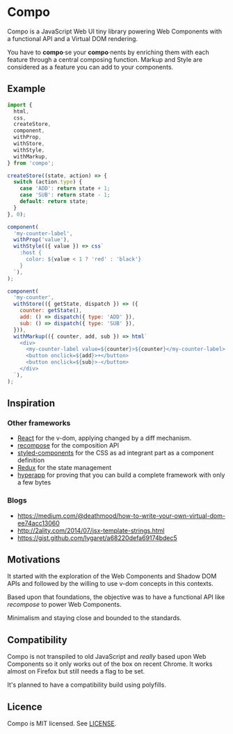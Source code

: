 # Compo

Compo is a JavaScript Web UI tiny library powering Web Components with a functional API and a Virtual DOM rendering.

You have to **compo**·se your **compo**·nents by enriching them with each feature through a central composing function. Markup and Style are considered as a feature you can add to your components.

## Example

```javascript
import {
  html,
  css,
  createStore,
  component,
  withProp,
  withStore,
  withStyle,
  withMarkup,
} from 'compo';

createStore((state, action) => {
  switch (action.type) {
    case 'ADD': return state + 1;
    case 'SUB': return state - 1;
    default: return state;
  }
}, 0);

component(
  'my-counter-label',
  withProp('value'),
  withStyle(({ value }) => css`
    :host {
      color: ${value < 1 ? 'red' : 'black'}
    }
  `),
);

component(
  'my-counter',
  withStore(({ getState, dispatch }) => ({
    counter: getState(),
    add: () => dispatch({ type: 'ADD' }),
    sub: () => dispatch({ type: 'SUB' }),
  })),
  withMarkup(({ counter, add, sub }) => html`
    <div>
      <my-counter-label value=${counter}>${counter}</my-counter-label>
      <button onclick=${add}>+</button>
      <button onclick=${sub}>-</button>
    </div>
  `),
);
```

## Inspiration

### Other frameworks

- [React](https://reactjs.org/) for the v-dom, applying changed by a diff mechanism.
- [recompose](https://github.com/acdlite/recompose) for the composition API
- [styled-components](https://www.styled-components.com/) for the CSS as ad integrant part as a component definition
- [Redux](https://redux.js.org/) for the state management
- [hyperapp](https://github.com/hyperapp/hyperapp) for proving that you can build a complete framework with only a few bytes

### Blogs

- https://medium.com/@deathmood/how-to-write-your-own-virtual-dom-ee74acc13060
- http://2ality.com/2014/07/jsx-template-strings.html
- https://gist.github.com/lygaret/a68220defa69174bdec5

## Motivations

It started with the exploration of the Web Components and Shadow DOM APIs and followed by the willing to use v-dom concepts in this contexts.

Based upon that foundations, the objective was to have a functional API like *recompose* to power Web Components.

Minimalism and staying close and bounded to the standards.

## Compatibility

Compo is not transpiled to old JavaScript and *really* based upon Web Components so it only works out of the box on recent Chrome. It works almost on Firefox but still needs a flag to be set.

It's planned to have a compatibility build using polyfills.

## Licence

Compo is MIT licensed. See [LICENSE](./LICENSE.md).
